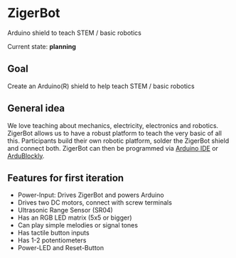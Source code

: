 # ZigerBot
Arduino shield to teach STEM / basic robotics

Current state: **planning**

## Goal
Create an Arduino(R) shield to help teach STEM / basic robotics

## General idea
We love teaching about mechanics, electricity, electronics and robotics. ZigerBot allows us to have a robust platform to teach the very basic of all this. Participants build their own robotic platform, solder the ZigerBot shield and connect both. ZigerBot can then be programmed via [Arduino IDE](www.arduino.cc) or [ArduBlockly](https://github.com/carlosperate/ardublockly).

## Features for first iteration
- Power-Input: Drives ZigerBot and powers Arduino
- Drives two DC motors, connect with screw terminals
- Ultrasonic Range Sensor (SR04)
- Has an RGB LED matrix (5x5 or bigger)
- Can play simple melodies or signal tones 
- Has tactile button inputs
- Has 1-2 potentiometers
- Power-LED and Reset-Button
